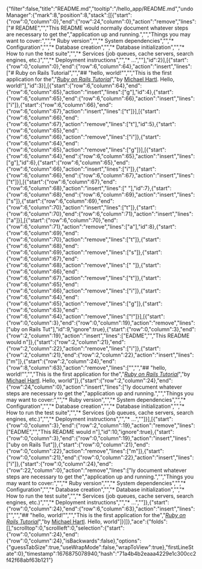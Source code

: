 {"filter":false,"title":"README.md","tooltip":"/hello_app/README.md","undoManager":{"mark":8,"position":8,"stack":[[{"start":{"row":0,"column":0},"end":{"row":24,"column":0},"action":"remove","lines":["# README","","This README would normally document whatever steps are necessary to get the","application up and running.","","Things you may want to cover:","","* Ruby version","","* System dependencies","","* Configuration","","* Database creation","","* Database initialization","","* How to run the test suite","","* Services (job queues, cache servers, search engines, etc.)","","* Deployment instructions","","* ...",""],"id":2}],[{"start":{"row":0,"column":0},"end":{"row":6,"column":64},"action":"insert","lines":["# Ruby on Rails Tutorial","","## \"hello, world!\"","","This is the first application for the","[*Ruby on Rails Tutorial*](https://www.railstutorial.org/)","by [Michael Hartl](https://www.michaelhartl.com/). Hello, world!"],"id":3}],[{"start":{"row":6,"column":64},"end":{"row":6,"column":65},"action":"insert","lines":["g"],"id":4},{"start":{"row":6,"column":65},"end":{"row":6,"column":66},"action":"insert","lines":["i"]},{"start":{"row":6,"column":66},"end":{"row":6,"column":67},"action":"insert","lines":["t"]}],[{"start":{"row":6,"column":66},"end":{"row":6,"column":67},"action":"remove","lines":["t"],"id":5},{"start":{"row":6,"column":65},"end":{"row":6,"column":66},"action":"remove","lines":["i"]},{"start":{"row":6,"column":64},"end":{"row":6,"column":65},"action":"remove","lines":["g"]}],[{"start":{"row":6,"column":64},"end":{"row":6,"column":65},"action":"insert","lines":["g"],"id":6},{"start":{"row":6,"column":65},"end":{"row":6,"column":66},"action":"insert","lines":["i"]},{"start":{"row":6,"column":66},"end":{"row":6,"column":67},"action":"insert","lines":["t"]}],[{"start":{"row":6,"column":67},"end":{"row":6,"column":68},"action":"insert","lines":[" "],"id":7},{"start":{"row":6,"column":68},"end":{"row":6,"column":69},"action":"insert","lines":["s"]},{"start":{"row":6,"column":69},"end":{"row":6,"column":70},"action":"insert","lines":["t"]},{"start":{"row":6,"column":70},"end":{"row":6,"column":71},"action":"insert","lines":["a"]}],[{"start":{"row":6,"column":70},"end":{"row":6,"column":71},"action":"remove","lines":["a"],"id":8},{"start":{"row":6,"column":69},"end":{"row":6,"column":70},"action":"remove","lines":["t"]},{"start":{"row":6,"column":68},"end":{"row":6,"column":69},"action":"remove","lines":["s"]},{"start":{"row":6,"column":67},"end":{"row":6,"column":68},"action":"remove","lines":[" "]},{"start":{"row":6,"column":66},"end":{"row":6,"column":67},"action":"remove","lines":["t"]},{"start":{"row":6,"column":65},"end":{"row":6,"column":66},"action":"remove","lines":["i"]},{"start":{"row":6,"column":64},"end":{"row":6,"column":65},"action":"remove","lines":["g"]},{"start":{"row":6,"column":63},"end":{"row":6,"column":64},"action":"remove","lines":["!"]}],[{"start":{"row":0,"column":3},"end":{"row":0,"column":19},"action":"remove","lines":["uby on Rails Tut"],"id":9,"ignore":true},{"start":{"row":0,"column":3},"end":{"row":2,"column":19},"action":"insert","lines":["EADME","","This README would n"]},{"start":{"row":2,"column":21},"end":{"row":2,"column":22},"action":"remove","lines":["i"]},{"start":{"row":2,"column":21},"end":{"row":2,"column":22},"action":"insert","lines":["m"]},{"start":{"row":2,"column":24},"end":{"row":8,"column":63},"action":"remove","lines":["","","## \"hello, world!\"","","This is the first application for the","[*Ruby on Rails Tutorial*](https://www.railstutorial.org/)","by [Michael Hartl](https://www.michaelhartl.com/). Hello, world"]},{"start":{"row":2,"column":24},"end":{"row":24,"column":0},"action":"insert","lines":["ly document whatever steps are necessary to get the","application up and running.","","Things you may want to cover:","","* Ruby version","","* System dependencies","","* Configuration","","* Database creation","","* Database initialization","","* How to run the test suite","","* Services (job queues, cache servers, search engines, etc.)","","* Deployment instructions","","* ...",""]}],[{"start":{"row":0,"column":3},"end":{"row":2,"column":19},"action":"remove","lines":["EADME","","This README would n"],"id":10,"ignore":true},{"start":{"row":0,"column":3},"end":{"row":0,"column":19},"action":"insert","lines":["uby on Rails Tut"]},{"start":{"row":0,"column":21},"end":{"row":0,"column":22},"action":"remove","lines":["m"]},{"start":{"row":0,"column":21},"end":{"row":0,"column":22},"action":"insert","lines":["i"]},{"start":{"row":0,"column":24},"end":{"row":22,"column":0},"action":"remove","lines":["ly document whatever steps are necessary to get the","application up and running.","","Things you may want to cover:","","* Ruby version","","* System dependencies","","* Configuration","","* Database creation","","* Database initialization","","* How to run the test suite","","* Services (job queues, cache servers, search engines, etc.)","","* Deployment instructions","","* ...",""]},{"start":{"row":0,"column":24},"end":{"row":6,"column":63},"action":"insert","lines":["","","## \"hello, world!\"","","This is the first application for the","[*Ruby on Rails Tutorial*](https://www.railstutorial.org/)","by [Michael Hartl](https://www.michaelhartl.com/). Hello, world"]}]]},"ace":{"folds":[],"scrolltop":0,"scrollleft":0,"selection":{"start":{"row":0,"column":24},"end":{"row":0,"column":24},"isBackwards":false},"options":{"guessTabSize":true,"useWrapMode":false,"wrapToView":true},"firstLineState":0},"timestamp":1676875078940,"hash":"71a4b4b2eaaa4229e1c300cc2f42f68abf63b121"}